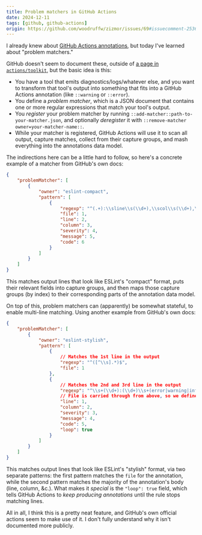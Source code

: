 ```yaml
---
title: Problem matchers in GitHub Actions
date: 2024-12-11
tags: [github, github-actions]
origin: https://github.com/woodruffw/zizmor/issues/69#issuecomment-2536407680
---
```


I already knew about
[GitHub Actions annotations](https://docs.github.com/en/actions/writing-workflows/choosing-what-your-workflow-does/workflow-commands-for-github-actions),
but today I've learned about "problem matchers."

GitHub doesn't seem to document these, outside of
[a page in `actions/toolkit`](https://github.com/actions/toolkit/blob/main/docs/problem-matchers.md),
but the basic idea is this:

* You have a tool that emits diagnostics/logs/whatever else, and you
  want to transform that tool's output into something that fits into
  a GitHub Actions annotation (like `::warning` or `::error`).
* You define a *problem matcher*, which is a JSON document that contains
  one or more regular expressions that match your tool's output.
* You *register* your problem matcher by running `::add-matcher::path-to-your-matcher.json`,
  and optionally *deregister* it with `::remove-matcher owner=your-matcher-name::`.
* While your matcher is registered, GitHub Actions will use it to scan all
  output, capture matches, collect from their capture groups, and mash
  everything into the annotations data model.

The indirections here can be a little hard to follow, so here's a concrete
example of a matcher from GitHub's own docs:

```json
{
    "problemMatcher": [
        {
            "owner": "eslint-compact",
            "pattern": [
                {
                    "regexp": "^(.+):\\sline\\s(\\d+),\\scol\\s(\\d+),\\s(Error|Warning|Info)\\s-\\s(.+)\\s\\((.+)\\)$",
                    "file": 1,
                    "line": 2,
                    "column": 3,
                    "severity": 4,
                    "message": 5,
                    "code": 6
                }
            ]
        }
    ]
}
```

This matches output lines that look like ESLint's "compact" format, puts
their relevant fields into capture groups, and then maps those
capture groups (by index) to their corresponding parts of the annotation
data model.

On top of this, problem matchers can (apparently) be somewhat stateful,
to enable multi-line matching. Using another example from GitHub's own
docs:

```json
{
    "problemMatcher": [
        {
            "owner": "eslint-stylish",
            "pattern": [
                {
                    // Matches the 1st line in the output
                    "regexp": "^([^\\s].*)$",
                    "file": 1
                },
                {
                    // Matches the 2nd and 3rd line in the output
                    "regexp": "^\\s+(\\d+):(\\d+)\\s+(error|warning|info)\\s+(.*)\\s\\s+(.*)$",
                    // File is carried through from above, so we define the rest of the groups
                    "line": 1,
                    "column": 2,
                    "severity": 3,
                    "message": 4,
                    "code": 5,
                    "loop": true
                }
            ]
        }
    ]
}
```

This matches output lines that look like ESLint's "stylish" format,
via two separate patterns: the first pattern matches the `file`
for the annotation, while the second pattern matches the majority of
the annotation's body (line, column, &amp;c.). What makes it *special*
is the `"loop": true` field, which tells GitHub Actions to
*keep producing annotations* until the rule stops matching lines.

All in all, I think this is a pretty neat feature, and GitHub's own
official actions seem to make use of it. I don't fully understand why
it isn't documented more publicly.
